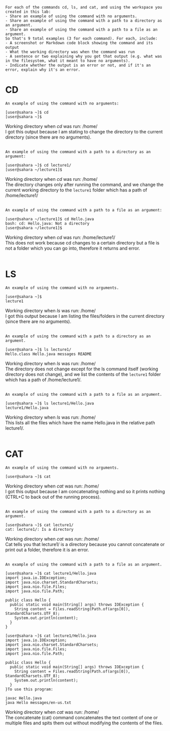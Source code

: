 ```
For each of the commands cd, ls, and cat, and using the workspace you created in this lab:
- Share an example of using the command with no arguments.
- Share an example of using the command with a path to a directory as an argument.
- Share an example of using the command with a path to a file as an argument.
So that's 9 total examples (3 for each command). For each, include:
- A screenshot or Markdown code block showing the command and its output
- What the working directory was when the command was run
- A sentence or two explaining why you got that output (e.g. what was in the filesystem, what it meant to have no arguments).
- Indicate whether the output is an error or not, and if it's an error, explain why it's an error.
```
# CD
`An example of using the command with no arguments:`
```console
[user@sahara ~]$ cd
[user@sahara ~]$ 
```
Working directory when *cd* was run: /home/  
I got this output because I am stating to change the directory to the current directory (since there are no arguments).<br><br>

`An example of using the command with a path to a directory as an argument:`
```console
[user@sahara ~]$ cd lecture1/
[user@sahara ~/lecture1]$ 
```
Working directory when *cd* was run: /home/  
The directory changes only after running the command, and we change the current working directory to the `lecture1` folder which has a path of /home/lecture1/<br><br>

`An example of using the command with a path to a file as an argument:`
```console
[user@sahara ~/lecture1]$ cd Hello.java
bash: cd: Hello.java: Not a directory
[user@sahara ~/lecture1]$ 
```
Working directory when *cd* was run: /home/lecture1/  
This does not work because cd changes to a certain directory but a file is not a folder which you can go into, therefore it returns and error.<br><br>

# LS
`An example of using the command with no arguments.`
```console
[user@sahara ~]$
lecture1
```
Working directory when *ls* was run: /home/  
I got this output because I am listing the files/folders in the current directory (since there are no arguments).<br><br>

`An example of using the command with a path to a directory as an argument.`
```console
[user@sahara ~]$ ls lecture1/
Hello.class Hello.java messages README
```
Working directory when *ls* was run: /home/  
The directory does not change except for the ls command itself (working directory does not change), and we list the contents of the `lecture1` folder which has a path of /home/lecture1/.<br><br>

`An example of using the command with a path to a file as an argument.`
```console
[user@sahara ~]$ ls lecture1/Hello.java
lecture1/Hello.java
```
Working directory when *ls* was run: /home/  
This lists all the files which have the name Hello.java in the relative path lecture1/.<br><br>

# CAT
`An example of using the command with no arguments.`
```console
[user@sahara ~]$ cat

```
Working directory when *cat* was run: /home/  
I got this output because I am concatenating nothing and so it prints nothing (CTRL+C to back out of the running process).<br><br>

`An example of using the command with a path to a directory as an argument.`
```console
[user@sahara ~]$ cat lecture1/
cat: lecture1/: Is a directory
```
Working directory when *cat* was run: /home/  
Cat tells you that lecture1/ is a directory because you cannot concatenate or print out a folder, therefore it is an error.<br><br>

`An example of using the command with a path to a file as an argument.`
```console
[user@sahara ~]$ cat lecture1/Hello.java
import java.io.IOException;
import java.nio.charset.StandardCharsets;
import java.nio.file.Files;
import java.nio.file.Path;

public class Hello {
  public static void main(String[] args) throws IOException {
    String content = Files.readString(Path.of(args[0]), StandardCharsets.UTF_8);    
    System.out.println(content);
  }
}
```
```console
[user@sahara ~]$ cat lecture1/Hello.java
import java.io.IOException;
import java.nio.charset.StandardCharsets;
import java.nio.file.Files;
import java.nio.file.Path;

public class Hello {
  public static void main(String[] args) throws IOException {
    String content = Files.readString(Path.of(args[0]), StandardCharsets.UTF_8);    
    System.out.println(content);
  }
}To use this program:

javac Hello.java
java Hello messages/en-us.txt
```
Working directory when *cat* was run: /home/  
The concatenate (cat) command concatenates the text content of one or multiple files and spits them out without modifying the contents of the files.<br><br>
